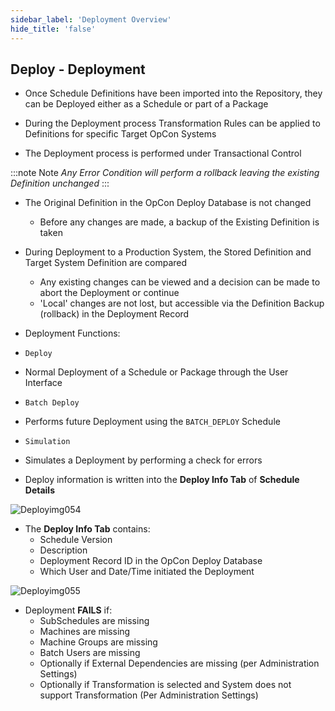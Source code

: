```yaml
---
sidebar_label: 'Deployment Overview'
hide_title: 'false'
---
```


## Deploy - Deployment

* Once Schedule Definitions have been imported into the Repository, they can be Deployed either as a Schedule or part of a Package

* During the Deployment process Transformation Rules can be applied to Definitions for specific Target OpCon Systems

* The Deployment process is performed under Transactional Control

:::note Note
_Any Error Condition will perform a rollback leaving the existing Definition unchanged_
:::

* The Original Definition in the OpCon Deploy Database is not changed
    * Before any changes are made, a backup of the Existing Definition is taken

* During Deployment to a Production System, the Stored Definition and Target System Definition are compared
    * Any existing changes can be viewed and a decision can be made to abort the Deployment or continue
    * 'Local' changes are not lost, but accessible via the Definition Backup (rollback) in the Deployment Record

* Deployment Functions:

* ```Deploy```

* Normal Deployment of a Schedule or Package through the User Interface

* ```Batch Deploy``` 

* Performs future Deployment using the ```BATCH_DEPLOY``` Schedule

* ```Simulation```

 * Simulates a Deployment by performing a check for errors


* Deploy information is written into the **Deploy Info Tab** of **Schedule Details**

![Deployimg054](../static/imgdeploy/Deployimg054.png)


* The **Deploy Info Tab** contains:
    * Schedule Version
    * Description
    * Deployment Record ID in the OpCon Deploy Database
    * Which User and Date/Time initiated the Deployment

![Deployimg055](../static/imgdeploy/Deployimg055.png)

* Deployment **FAILS** if:
    * SubSchedules are missing
    * Machines are missing
    * Machine Groups are missing
    * Batch Users are missing
    * Optionally if External Dependencies are missing (per Administration Settings)
    * Optionally if Transformation is selected and System does not support Transformation (Per Administration Settings)  